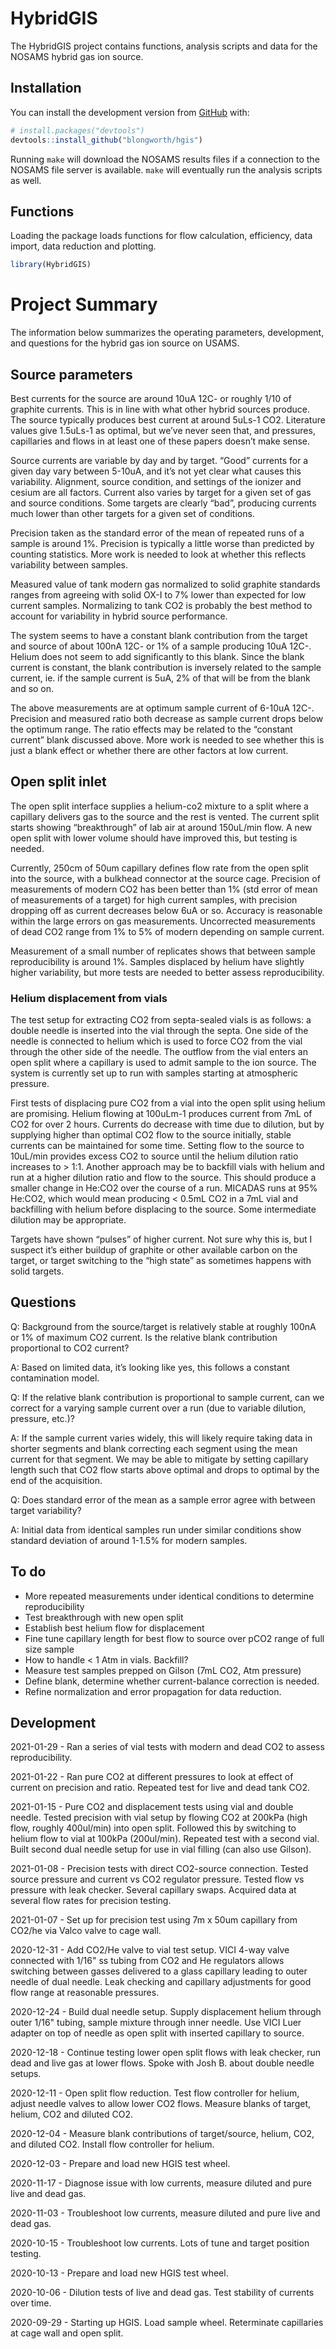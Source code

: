 
<!-- README.md is generated from README.Rmd. Please edit that file -->

# HybridGIS

<!-- badges: start -->
<!-- badges: end -->

The HybridGIS project contains functions, analysis scripts and data for
the NOSAMS hybrid gas ion source.

## Installation

You can install the development version from
[GitHub](https://github.com/) with:

``` r
# install.packages("devtools")
devtools::install_github("blongworth/hgis")
```

Running `make` will download the NOSAMS results files if a connection to
the NOSAMS file server is available. `make` will eventually run the
analysis scripts as well.

## Functions

Loading the package loads functions for flow calculation, efficiency,
data import, data reduction and plotting.

``` r
library(HybridGIS)
```

# Project Summary

The information below summarizes the operating parameters, development,
and questions for the hybrid gas ion source on USAMS.

## Source parameters

Best currents for the source are around 10uA 12C- or roughly 1/10 of
graphite currents. This is in line with what other hybrid sources
produce. The source typically produces best current at around 5uLs-1
CO2. Literature values give 1.5uLs-1 as optimal, but we’ve never seen
that, and pressures, capillaries and flows in at least one of these
papers doesn’t make sense.

Source currents are variable by day and by target. “Good” currents for a
given day vary between 5-10uA, and it’s not yet clear what causes this
variability. Alignment, source condition, and settings of the ionizer
and cesium are all factors. Current also varies by target for a given
set of gas and source conditions. Some targets are clearly “bad”,
producing currents much lower than other targets for a given set of
conditions.

Precision taken as the standard error of the mean of repeated runs of a
sample is around 1%. Precision is typically a little worse than
predicted by counting statistics. More work is needed to look at whether
this reflects variability between samples.

Measured value of tank modern gas normalized to solid graphite standards
ranges from agreeing with solid OX-I to 7% lower than expected for low
current samples. Normalizing to tank CO2 is probably the best method to
account for variability in hybrid source performance.

The system seems to have a constant blank contribution from the target
and source of about 100nA 12C- or 1% of a sample producing 10uA 12C-.
Helium does not seem to add significantly to this blank. Since the blank
current is constant, the blank contribution is inversely related to the
sample current, ie. if the sample current is 5uA, 2% of that will be
from the blank and so on.

The above measurements are at optimum sample current of 6-10uA 12C-.
Precision and measured ratio both decrease as sample current drops below
the optimum range. The ratio effects may be related to the “constant
current” blank discussed above. More work is needed to see whether this
is just a blank effect or whether there are other factors at low
current.

## Open split inlet

The open split interface supplies a helium-co2 mixture to a split where
a capillary delivers gas to the source and the rest is vented. The
current split starts showing “breakthrough” of lab air at around
150uL/min flow. A new open split with lower volume should have improved
this, but testing is needed.

Currently, 250cm of 50um capillary defines flow rate from the open split
into the source, with a bulkhead connector at the source cage. Precision
of measurements of modern CO2 has been better than 1% (std error of mean
of measurements of a target) for high current samples, with precision
dropping off as current decreases below 6uA or so. Accuracy is
reasonable within the large errors on gas measurements. Uncorrected
measurements of dead CO2 range from 1% to 5% of modern depending on
sample current.

Measurement of a small number of replicates shows that between sample
reproducibility is around 1%. Samples displaced by helium have slightly
higher variability, but more tests are needed to better assess
reproducibility.

### Helium displacement from vials

The test setup for extracting CO2 from septa-sealed vials is as follows:
a double needle is inserted into the vial through the septa. One side of
the needle is connected to helium which is used to force CO2 from the
vial through the other side of the needle. The outflow from the vial
enters an open split where a capillary is used to admit sample to the
ion source. The system is currently set up to run with samples starting
at atmospheric pressure.

First tests of displacing pure CO2 from a vial into the open split using
helium are promising. Helium flowing at 100uLm-1 produces current from
7mL of CO2 for over 2 hours. Currents do decrease with time due to
dilution, but by supplying higher than optimal CO2 flow to the source
initially, stable currents can be maintained for some time. Setting flow
to the source to 10uL/min provides excess CO2 to source until the helium
dilution ratio increases to &gt; 1:1. Another approach may be to
backfill vials with helium and run at a higher dilution ratio and flow
to the source. This should produce a smaller change in He:CO2 over the
course of a run. MICADAS runs at 95% He:CO2, which would mean producing
&lt; 0.5mL CO2 in a 7mL vial and backfilling with helium before
displacing to the source. Some intermediate dilution may be appropriate.

Targets have shown “pulses” of higher current. Not sure why this is, but
I suspect it’s either buildup of graphite or other available carbon on
the target, or target switching to the “high state” as sometimes happens
with solid targets.

## Questions

Q: Background from the source/target is relatively stable at roughly
100nA or 1% of maximum CO2 current. Is the relative blank contribution
proportional to CO2 current?

A: Based on limited data, it’s looking like yes, this follows a constant
contamination model.

Q: If the relative blank contribution is proportional to sample current,
can we correct for a varying sample current over a run (due to variable
dilution, pressure, etc.)?

A: If the sample current varies widely, this will likely require taking
data in shorter segments and blank correcting each segment using the
mean current for that segment. We may be able to mitigate by setting
capillary length such that CO2 flow starts above optimal and drops to
optimal by the end of the acquisition.

Q: Does standard error of the mean as a sample error agree with between
target variability?

A: Initial data from identical samples run under similar conditions show
standard deviation of around 1-1.5% for modern samples.

## To do

-   More repeated measurements under identical conditions to determine
    reproducibility
-   Test breakthrough with new open split
-   Establish best helium flow for displacement
-   Fine tune capillary length for best flow to source over pCO2 range
    of full size sample
-   How to handle &lt; 1 Atm in vials. Backfill?
-   Measure test samples prepped on Gilson (7mL CO2, Atm pressure)
-   Define blank, determine whether current-balance correction is
    needed.
-   Refine normalization and error propagation for data reduction.

## Development

2021-01-29 - Ran a series of vial tests with modern and dead CO2 to
assess reproducibility.

2021-01-22 - Ran pure CO2 at different pressures to look at effect of
current on precision and ratio. Repeated test for live and dead tank
CO2.

2021-01-15 - Pure CO2 and displacement tests using vial and double
needle. Tested precision with vial setup by flowing CO2 at 200kPa (high
flow, roughly 400ul/min) into open split. Followed this by switching to
helium flow to vial at 100kPa (200ul/min). Repeated test with a second
vial. Built second dual needle setup for use in vial filling (can also
use Gilson).

2021-01-08 - Precision tests with direct CO2-source connection. Tested
source pressure and current vs CO2 regulator pressure. Tested flow vs
pressure with leak checker. Several capillary swaps. Acquired data at
several flow rates for precision testing.

2021-01-07 - Set up for precision test using 7m x 50um capillary from
CO2/he via Valco valve to cage wall.

2020-12-31 - Add CO2/He valve to vial test setup. VICI 4-way valve
connected with 1/16" ss tubing from CO2 and He regulators allows
switching between gasses delivered to a glass capillary leading to outer
needle of dual needle. Leak checking and capillary adjustments for good
flow range at reasonable pressures.

2020-12-24 - Build dual needle setup. Supply displacement helium through
outer 1/16" tubing, sample mixture through inner needle. Use VICI Luer
adapter on top of needle as open split with inserted capillary to
source.

2020-12-18 - Continue testing lower open split flows with leak checker,
run dead and live gas at lower flows. Spoke with Josh B. about double
needle setups.

2020-12-11 - Open split flow reduction. Test flow controller for helium,
adjust needle valves to allow lower CO2 flows. Measure blanks of target,
helium, CO2 and diluted CO2.

2020-12-04 - Measure blank contributions of target/source, helium, CO2,
and diluted CO2. Install flow controller for helium.

2020-12-03 - Prepare and load new HGIS test wheel.

2020-11-17 - Diagnose issue with low currents, measure diluted and pure
live and dead gas.

2020-11-03 - Troubleshoot low currents, measure diluted and pure live
and dead gas.

2020-10-15 - Troubleshoot low currents. Lots of tune and target position
testing.

2020-10-13 - Prepare and load new HGIS test wheel.

2020-10-06 - Dilution tests of live and dead gas. Test stability of
currents over time.

2020-09-29 - Starting up HGIS. Load sample wheel. Reterminate
capillaries at cage wall and open split.
